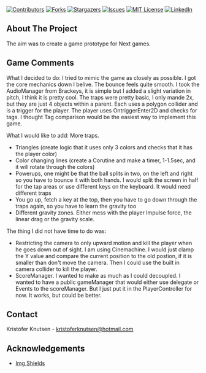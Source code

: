 <!-- PROJECT SHIELDS -->
<!--
*** I'm using markdown "reference style" links for readability.
*** Reference links are enclosed in brackets [ ] instead of parentheses ( ).
*** See the bottom of this document for the declaration of the reference variables
*** for contributors-url, forks-url, etc. This is an optional, concise syntax you may use.
*** https://www.markdownguide.org/basic-syntax/#reference-style-links
-->
[![Contributors][contributors-shield]][contributors-url]
[![Forks][forks-shield]][forks-url]
[![Stargazers][stars-shield]][stars-url]
[![Issues][issues-shield]][issues-url]
[![MIT License][license-shield]][license-url]
[![LinkedIn][linkedin-shield]][linkedin-url]







<!-- ABOUT THE PROJECT -->
## About The Project


<p>The aim was to create a game prototype for Next games.

</p>

## Game Comments
What I decided to do:
I tried to mimic the game as closely as possible. I got the core mechanics down I belive. The bounce feels quite smooth.
I took the AudioManager from Brackeys, it is simple but I added a slight variation in pitch, I think it is pretty cool.
The traps were pretty basic, I only mande 2x, but they are just 4 objects within a parent. Each uses a polygon collider and is a trigger for the player.
The player uses OntriggerEnter2D and checks for tags. I thought Tag comparison would be the easiest way to implement this game.


What I would like to add:
More traps.
 - Triangles (create logic that it uses only 3 colors and checks that it has the player color)
 - Color changing lines (create a Corutine and make a timer, 1-1.5sec, and it will rotate through the colors)
 - Powerups, one might be that the ball splits in two, on the left and right so you have to bounce it with both hands. I would split the screen in half for the tap areas or use different keys on the keyboard. It would need different traps
 - You go up, fetch a key at the top, then you have to go down through the traps again, so you have to learn the gravity too
 - Different gravity zones. Either mess with the player Impulse force, the linear drag or the gravity scale.



The thing I did not have time to do was:
 - Restricting the camera to only upward motion and kill the player when he goes down out of sight. I am using Cinemachine. I would just clamp the Y value and compare the current position to the old postion, if it is smaller than don't move the camera. Then I could use the built in camera collider to kill the player.
 - ScoreManager. I wanted to make as much as I could decoupled. I wanted to have a public gameManager that would either use delegate or Events to the scoreManager. But I just put it in the PlayerController for now. It works, but could be better.




<!-- CONTACT -->
## Contact

Kristófer Knutsen - kristoferknutsen@hotmail.com


<!-- ACKNOWLEDGEMENTS -->
## Acknowledgements

* [Img Shields](https://shields.io)






<!-- MARKDOWN LINKS & IMAGES -->
<!-- https://www.markdownguide.org/basic-syntax/#reference-style-links -->
[contributors-shield]: https://img.shields.io/github/contributors/BeeBeeCue/MapViz.svg?style=for-the-badge
[contributors-url]: https://github.com/BeeBeeCue/MapViz/graphs/contributors
[forks-shield]: https://img.shields.io/github/forks/BeeBeeCue/MapViz.svg?style=for-the-badge
[forks-url]: https://github.com/BeeBeeCue/MapViz/network/members
[stars-shield]: https://img.shields.io/github/stars/BeeBeeCue/MapViz.svg?style=for-the-badge
[stars-url]: https://github.com/BeeBeeCue/MapViz/stargazers
[issues-shield]: https://img.shields.io/github/issues/BeeBeeCue/MapViz.svg?style=for-the-badge
[issues-url]: https://github.com/BeeBeeCue/MapViz/issues
[license-shield]: https://img.shields.io/github/license/BeeBeeCue/MapViz?style=for-the-badge
[license-url]: https://github.com/BeeBeeCue/MapViz/blob/master/LICENSE.txt
[linkedin-shield]: https://img.shields.io/badge/-LinkedIn-black.svg?style=for-the-badge&logo=linkedin&colorB=555
[linkedin-url]: https://linkedin.com/in/k-knutsen
[product-screenshot]: images/MapViz.png
